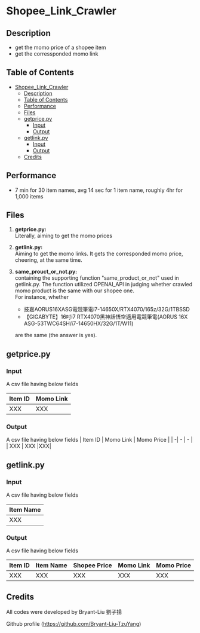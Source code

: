 # Shopee_Link_Crawler

## Description
- get the momo price of a shopee item
- get the corressponded momo link

## Table of Contents
- [Shopee\_Link\_Crawler](#shopee_link_crawler)
  - [Description](#description)
  - [Table of Contents](#table-of-contents)
  - [Performance](#performance)
  - [Files](#files)
  - [getprice.py](#getpricepy)
    - [Input](#input)
    - [Output](#output)
  - [getlink.py](#getlinkpy)
    - [Input](#input-1)
    - [Output](#output-1)
  - [Credits](#credits)


## Performance
- 7 min for 30 item names, avg 14 sec for 1 item name, roughly 4hr for 1,000 items


## Files
1. **getprice.py:**  
 Literally, aiming to get the momo prices

2. **getlink.py:**  
 Aiming to get the momo links. It gets the corresponded momo price, cheering, at the same time.

3. **same_prouct_or_not.py:**  
containing the supporting function "same_product_or_not"  used in getlink.py. The function utilized OPENAI_API in judging whether crawled momo product is the same with our shopee one.  
For instance, whether 
    - 技嘉AORUS16XASG電競筆電i7-14650X/RTX4070/165z/32G/1TBSSD
    - 【GIGABYTE】16吋i7 RTX4070黑神話悟空適用電競筆電(AORUS 16X ASG-53TWC64SH/i7-14650HX/32G/1T/W11)  

    are the same (the answer is yes).


## getprice.py
### Input
A csv file having below fields

| Item ID | Momo Link |
| -| - |
| XXX | XXX |

### Output
A csv file having below fields
| Item ID | Momo Link | Momo Price |
| -| - | - |
| XXX | XXX |XXX|


## getlink.py
### Input
A csv file having below fields

Item Name|
|-|
|XXX| 

### Output
A csv file having below fields

Item ID| Item Name |Shopee Price| Momo Link | Momo Price
|-| -|-|-|-|
|XXX| XXX|XXX|XXX|XXX|


## Credits
All codes were developed by Bryant-Liu 劉子揚

Github profile (https://github.com/Bryant-Liu-TzuYang)
